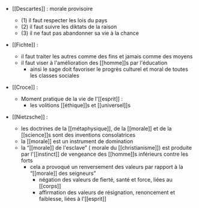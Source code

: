 - [[Descartes]] : morale provisoire 
	- (1) il faut respecter les lois du pays
    - (2) il faut suivre les diktats de la raison
    - (3) il ne faut pas abandonner sa vie à la chance

- [[Fichte]] : 
	- il faut traiter les autres comme des fins et jamais comme des moyens
    - il faut viser à l'amélioration des [[homme]]s par l'éducation
      - ainsi le sage doit favoriser le progrès culturel et moral de toutes les classes sociales
- [[Croce]] :
	- Moment pratique de la vie de l'[[esprit]] :
		-  les volitions [[éthique]]s et [[universel]]s 

- [[Nietzsche]] :
	- les doctrines de la [[métaphysique]], de la [[morale]] et de la [[science]]s sont des inventions consolatrices
	- la [[morale]] est un instrument de domination
    - la “[[morale]] de l'esclave” ( morale du [[christianisme]]) est produite par l'[[instinct]] de vengeance des [[homme]]s inférieurs contre les forts
      - cela a provoqué un renversement des valeurs par rapport à la “[[morale]] des seigneurs”
        - négation des valeurs de fierté, santé et force, liées au [[corps]]
        - affirmation des valeurs de résignation, renoncement et faiblesse, liées à l'[[esprit]]